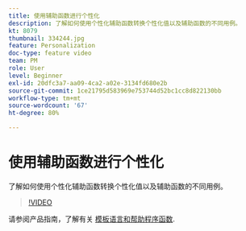 ```yaml
---
title: 使用辅助函数进行个性化
description: 了解如何使用个性化辅助函数转换个性化值以及辅助函数的不同用例。
kt: 8079
thumbnail: 334244.jpg
feature: Personalization
doc-type: feature video
team: PM
role: User
level: Beginner
exl-id: 20dfc3a7-aa09-4ca2-a02e-3134fd680e2b
source-git-commit: 1ce21795d583969e753744d52bc1cc8d822130bb
workflow-type: tm+mt
source-wordcount: '67'
ht-degree: 80%

---
```


# 使用辅助函数进行个性化

了解如何使用个性化辅助函数转换个性化值以及辅助函数的不同用例。

>[!VIDEO](https://video.tv.adobe.com/v/334244?quality=12)

请参阅产品指南，了解有关 [模板语言和帮助程序函数](https://experienceleague.adobe.com/docs/journey-optimizer/using/personalization/functions/functions.html?lang=zh-Hans).

